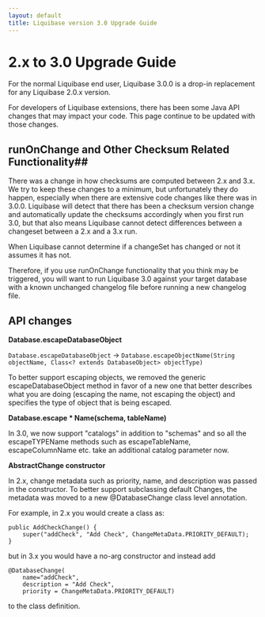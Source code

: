 ```yaml
---
layout: default
title: Liquibase version 3.0 Upgrade Guide
---
```


# 2.x to 3.0 Upgrade Guide #

For the normal Liquibase end user, Liquibase 3.0.0 is a drop-in replacement for any Liquibase 2.0.x version.

For developers of Liquibase extensions, there has been some Java API changes that may impact your code. This page continue to be updated with those changes.

## runOnChange and Other Checksum Related Functionality##

There was a change in how checksums are computed between 2.x and 3.x. We try to keep these changes to a minimum, but unfortunately they do happen, especially when there
are extensive code changes like there was in 3.0.0. Liquibase will detect that there has been a checksum version change and automatically update the checksums accordingly when you
first run 3.0, but that also means Liquibase cannot detect differences between a changeset between a 2.x and a 3.x run.

When Liquibase cannot determine if a changeSet has changed or not it assumes it has not.

Therefore, if you use runOnChange functionality that you think may be triggered, you will want to run Liquibase 3.0 against your target database with a known unchanged changelog file before running a new changelog file.

## API changes ##

**Database.escapeDatabaseObject**

`Database.escapeDatabaseObject` -> `Database.escapeObjectName(String objectName, Class<? extends DatabaseObject> objectType)`

To better support escaping objects, we removed the generic escapeDatabaseObject method in favor of a new one that better describes what you are doing (escaping the name, not escaping the object) and specifies the type of object that is being escaped.

**Database.escape * Name(schema, tableName)**

In 3.0, we now support "catalogs" in addition to "schemas" and so all the escapeTYPEName methods such as escapeTableName, escapeColumnName etc. take an additional catalog parameter now.

**AbstractChange constructor**

In 2.x, change metadata such as priority, name, and description was passed in the constructor. To better support subclassing default Changes, the metadata was moved to a new @DatabaseChange class level annotation.

For example, in 2.x you would create a class as:

    public AddCheckChange() {
        super("addCheck", "Add Check", ChangeMetaData.PRIORITY_DEFAULT);
    }


but in 3.x you would have a no-arg constructor and instead add

    @DatabaseChange(
        name="addCheck",
        description = "Add Check",
        priority = ChangeMetaData.PRIORITY_DEFAULT)

to the class definition.

